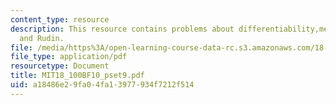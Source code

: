 ```yaml
---
content_type: resource
description: This resource contains problems about differentiability,mean value theorem
  and Rudin.
file: /media/https%3A/open-learning-course-data-rc.s3.amazonaws.com/18-100b-analysis-i-fall-2010/a18486e29fa04fa13977934f7212f514_MIT18_100BF10_pset9.pdf
file_type: application/pdf
resourcetype: Document
title: MIT18_100BF10_pset9.pdf
uid: a18486e2-9fa0-4fa1-3977-934f7212f514
---
```

